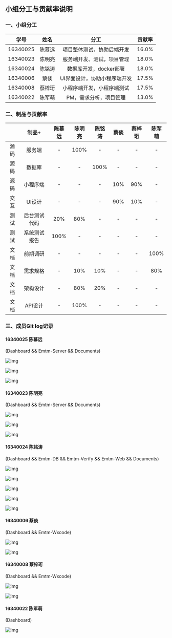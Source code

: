 ## 小组分工与贡献率说明



### 一、小组分工

|   学号   |  姓名  |             分工             | 贡献率 |
| :------: | :----: | :--------------------------: | :----: |
| 16340025 | 陈慕远 |  项目整体测试，协助后端开发  | 16.0%  |
| 16340023 | 陈明亮 |  服务端开发、测试，项目管理  | 18.0%  |
| 16340024 | 陈铭涛 |    数据库开发，docker部署    | 18.0%  |
| 16340006 |  蔡倓  | UI界面设计，协助小程序端开发 | 17.5%  |
| 16340008 | 蔡梓珩 |  小程序端开发，小程序端测试  | 17.5%  |
| 16340022 | 陈军萌 |    PM，需求分析，项目管理    | 13.0%  |



### 二、制品与贡献率

|      |    制品+     | 陈慕远 | 陈明亮 | 陈铭涛 | 蔡倓 | 蔡梓珩 | 陈军萌 |
| :--: | :----------: | :----: | :----: | :----: | :--: | :----: | :----: |
| 源码 |    服务端    |   -    |  100%  |   -    |  -   |   -    |   -    |
| 源码 |    数据库    |   -    |   -    |  100%  |  -   |   -    |   -    |
| 源码 |   小程序端   |   -    |   -    |   -    | 10%  |  90%   |   -    |
| 交互 |    UI设计    |   -    |   -    |   -    | 90%  |  10%   |   -    |
| 测试 | 后台测试代码 |  20%   |  80%   |   -    |  -   |   -    |   -    |
| 测试 | 系统测试报告 |  100%  |   -    |   -    |  -   |   -    |   -    |
| 文档 |   前期调研   |   -    |   -    |   -    |  -   |   -    |  100%  |
| 文档 |   需求规格   |   -    |  10%   |  10%   |  -   |   -    |  80%   |
| 文档 |   架构设计   |   -    |  80%   |  20%   |  -   |   -    |   -    |
| 文档 |   API设计    |   -    |  100%  |   -    |  -   |   -    |   -    |



### 三、成员Git log记录

#### 16340025 陈慕远

(Dashboard && Emtm-Server && Documents)

![img](../imgs/git-logs/1.png)

![img](../imgs/git-logs/2.png)

![img](../imgs/git-logs/3.png)

#### 16340023 陈明亮

(Dashboard && Emtm-Server && Documents)

![img](../imgs/git-logs/4.png)

![img](../imgs/git-logs/5.png)

![img](../imgs/git-logs/6.png)

#### 16340024 陈铭涛

(Dashboard && Emtm-DB && Emtm-Verify && Emtm-Web && Documents)

![img](../imgs/git-logs/7.png)

![img](../imgs/git-logs/8.png)

![img](../imgs/git-logs/9.png)

![img](../imgs/git-logs/10.png)

![img](../imgs/git-logs/11.png)

#### 16340006 蔡倓

(Dashboard && Emtm-Wxcode)

![img](../imgs/git-logs/12.png)

![img](../imgs/git-logs/13.png)


#### 16340008 蔡梓珩

(Dashboard && Emtm-Wxcode)

![img](../imgs/git-logs/14.png)

![img](../imgs/git-logs/15.png)


#### 16340022 陈军萌

(Dashboard)

![img](../imgs/git-logs/16.png)